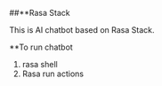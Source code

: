 ##**Rasa Stack

This is AI chatbot based on Rasa Stack.

**To run chatbot

1.	rasa shell
2.	Rasa run actions


